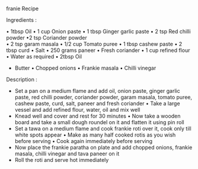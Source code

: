 franie Recipe

Ingredients :

• 1tbsp Oil 
• 1 cup Onion paste 
• 1 tbsp Ginger garlic paste 
• 2 tsp Red chilli powder
 •2 tsp Coriander powder  
• 2 tsp garam masala
• 1/2 cup Tomato puree 
• 1 tbsp cashew paste
• 2 tbsp curd
• Salt
• 250 grams paneer
• Fresh coriander
• 1 cup refined flour 
• Water as required
• 2tbsp Oil 
* Butter
• Chopped onions
• Frankie masala 
• Chilli vinegar 

Description :

*  Set a pan on a medium flame and add oil, onion paste, ginger           garlic paste, red chilli powder, coriander powder, garam masala, tomato puree, cashew paste, curd, salt, paneer and fresh coriander 
•  Take a large vessel and add refined flour, water, oil and mix well 
*  Knead well and cover and rest for 30 minutes 
•  Now take a wooden board and take a small dough roundel on it     and flatten it using pin roll
* Set a tawa on a medium flame and cook frankie roti over it, cook  only till white spots appear
•  Make as many half cooked rotis as you wish before serving 
•  Cook again immediately before serving 
*  Now place the frankie paratha on plate and add chopped onions, frankie masala, chilli vinegar and tava paneer on it 
* Roll the roti and serve hot immediately

